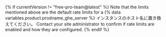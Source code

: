{% if currentVersion != "free-pro-team@latest" %}
Note that the limits mentioned above are the default rate limits for a
{% data variables.product.prodname_ghe_server %} インスタンスのホスト名に置き換えてください。 Contact your site administrator to confirm if rate limits are enabled and how they are configured.
{% endif %}
